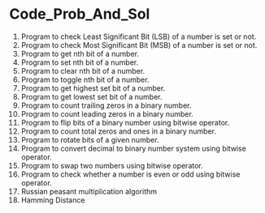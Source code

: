 # Code_Prob_And_Sol
1. Program to check Least Significant Bit (LSB) of a number is set or not.
2. Program to check Most Significant Bit (MSB) of a number is set or not.
3. Program to get nth bit of a number.
4. Program to set nth bit of a number.
5. Program to clear nth bit of a number.
6. Program to toggle nth bit of a number.
7. Program to get highest set bit of a number.
8. Program to get lowest set bit of a number.
9. Program to count trailing zeros in a binary number.
10. Program to count leading zeros in a binary number.
11. Program to flip bits of a binary number using bitwise operator.
12. Program to count total zeros and ones in a binary number.
13. Program to rotate bits of a given number.
14. Program to convert decimal to binary number system using bitwise operator.
15. Program to swap two numbers using bitwise operator.
16. Program to check whether a number is even or odd using bitwise operator.
17. Russian peasant multiplication algorithm
18. Hamming Distance